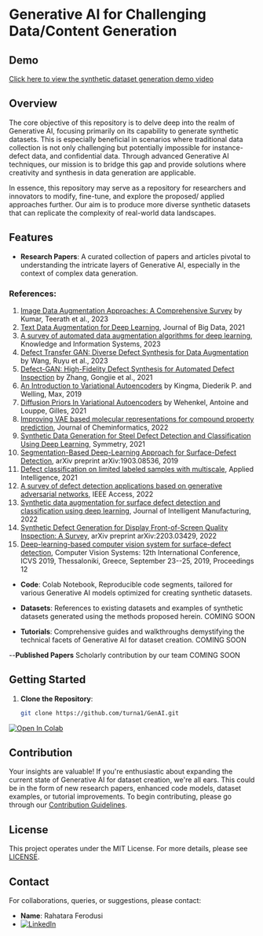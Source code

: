 # Generative AI for Challenging Data/Content Generation

## Demo
[Click here to view the synthetic dataset generation demo video](https://github.com/turna1/GenAI/blob/main/vdemo.mp4)


## Overview

The core objective of this repository is to delve deep into the realm of Generative AI, focusing primarily on its capability to generate synthetic datasets. This is especially beneficial in scenarios where traditional data collection is not only challenging but potentially impossible for instance- defect data, and confidential data. Through advanced Generative AI techniques, our mission is to bridge this gap and provide solutions where creativity and synthesis in data generation are applicable.

In essence, this repository may serve as a repository for researchers and innovators to modify, fine-tune, and explore the proposed/ applied approaches further. Our aim is to produce more diverse synthetic datasets that can replicate the complexity of real-world data landscapes.



## Features

- **Research Papers**: A curated collection of papers and articles pivotal to understanding the intricate layers of Generative AI, especially in the context of complex data generation.
### References:
1. [Image Data Augmentation Approaches: A Comprehensive Survey](https://arxiv.org/abs/2301.02830) by Kumar, Teerath et al., 2023
2. [Text Data Augmentation for Deep Learning](https://journalofbigdata.springeropen.com/articles/10.1186/s40537-021-00492-0), Journal of Big Data, 2021
3. [A survey of automated data augmentation algorithms for deep learning](https://link.springer.com/article/10.1007/s10115-023-01853-2), Knowledge and Information Systems, 2023
4. [Defect Transfer GAN: Diverse Defect Synthesis for Data Augmentation](https://arxiv.org/abs/2302.08366) by Wang, Ruyu et al., 2023
5. [Defect-GAN: High-Fidelity Defect Synthesis for Automated Defect Inspection](https://arxiv.org/abs/2103.15158) by Zhang, Gongjie et al., 2021
6. [An Introduction to Variational Autoencoders](https://arxiv.org/abs/1906.02691) by Kingma, Diederik P. and Welling, Max, 2019
7. [Diffusion Priors In Variational Autoencoders](https://arxiv.org/abs/2106.15671) by Wehenkel, Antoine and Louppe, Gilles, 2021
8. [Improving VAE based molecular representations for compound property prediction](https://jcheminf.biomedcentral.com/articles/10.1186/s13321-022-00648-x), Journal of Cheminformatics, 2022
9. [Synthetic Data Generation for Steel Defect Detection and Classification Using Deep Learning](https://www.mdpi.com/2073-8994/13/7/1176), Symmetry, 2021
10. [Segmentation-Based Deep-Learning Approach for Surface-Defect Detection](https://arxiv.org/abs/1903.08536), arXiv preprint arXiv:1903.08536, 2019
11. [Defect classification on limited labeled samples with multiscale](https://link.springer.com/article/10.1007/s10489-021-02404-z), Applied Intelligence, 2021
12. [A survey of defect detection applications based on generative adversarial networks](https://ieeexplore.ieee.org/document/9696145), IEEE Access, 2022
13. [Synthetic data augmentation for surface defect detection and classification using deep learning](https://link.springer.com/article/10.1007/s10845-022-01884-z), Journal of Intelligent Manufacturing, 2022
14. [Synthetic Defect Generation for Display Front-of-Screen Quality Inspection: A Survey](https://arxiv.org/abs/2203.03429), arXiv preprint arXiv:2203.03429, 2022
15. [Deep-learning-based computer vision system for surface-defect detection](https://link.springer.com/chapter/10.1007%2F978-3-030-34995-0_45), Computer Vision Systems: 12th International Conference, ICVS 2019, Thessaloniki, Greece, September 23--25, 2019, Proceedings 12

  
- **Code**: Colab Notebook, Reproducible code segments, tailored for various Generative AI models optimized for creating synthetic datasets.
  
- **Datasets**: References to existing datasets and examples of synthetic datasets generated using the methods proposed herein.
  COMING SOON

- **Tutorials**: Comprehensive guides and walkthroughs demystifying the technical facets of Generative AI for dataset creation.
COMING SOON

--**Published Papers** Scholarly contribution by our team
COMING SOON
## Getting Started

1. **Clone the Repository**:  
   ```bash
   git clone https://github.com/turna1/GenAI.git
   
[![Open In Colab](https://colab.research.google.com/assets/colab-badge.svg)](https://colab.research.google.com/drive/1e1ngmVpe8Gx5TfGQ71HYbtyLrULxAcFX?usp=sharing)

## Contribution

Your insights are valuable! If you're enthusiastic about expanding the current state of Generative AI for dataset creation, we're all ears. This could be in the form of new research papers, enhanced code models, dataset examples, or tutorial improvements. To begin contributing, please go through our [Contribution Guidelines](CONTRIBUTING.md).

## License

This project operates under the MIT License. For more details, please see [LICENSE](LICENSE).

## Contact

For collaborations, queries, or suggestions, please contact:

- **Name**: Rahatara Ferodusi
- [![LinkedIn](https://img.shields.io/badge/LinkedIn-Profile-blue)](https://www.linkedin.com/in/rahatara-ferdousi-764405118/)




